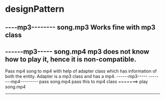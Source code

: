 # designPattern
----mp3--------
  song.mp3       Works fine with mp3 class
-----------------   
------mp3-----
**song.mp4**   mp3 does not know how to play it, hence it is non-compatible.
----------------


Pass mp4 song to mp4 with help of adapter class which has information of both the entity.
Adapter is a mp3 class and has a mp4.
------mp3-----                                                     --------mp4---------
pass song.mp4      pass this to mp4 class    =======>                play song.mp4
----------------                                                 -----------------------
